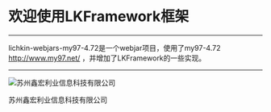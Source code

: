 # 欢迎使用LKFramework框架

------

lichkin-webjars-my97-4.72是一个webjar项目，使用了my97-4.72 http://www.my97.net/ ，并增加了LKFramework的一些实现。

------
![苏州鑫宏利业信息科技有限公司](https://avatars2.githubusercontent.com/u/30554748?v=4&s=200=400x400)

苏州鑫宏利业信息科技有限公司

